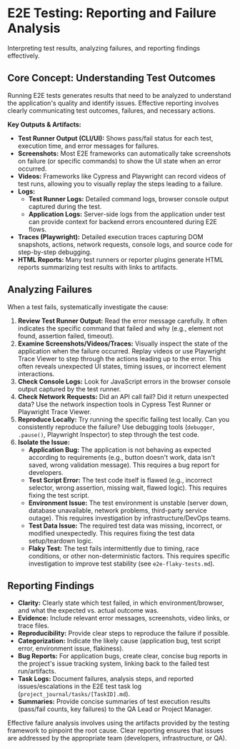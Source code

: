 # E2E Testing: Reporting and Failure Analysis

Interpreting test results, analyzing failures, and reporting findings effectively.

## Core Concept: Understanding Test Outcomes

Running E2E tests generates results that need to be analyzed to understand the application's quality and identify issues. Effective reporting involves clearly communicating test outcomes, failures, and necessary actions.

**Key Outputs & Artifacts:**

*   **Test Runner Output (CLI/UI):** Shows pass/fail status for each test, execution time, and error messages for failures.
*   **Screenshots:** Most E2E frameworks can automatically take screenshots on failure (or specific commands) to show the UI state when an error occurred.
*   **Videos:** Frameworks like Cypress and Playwright can record videos of test runs, allowing you to visually replay the steps leading to a failure.
*   **Logs:**
    *   **Test Runner Logs:** Detailed command logs, browser console output captured during the test.
    *   **Application Logs:** Server-side logs from the application under test can provide context for backend errors encountered during E2E flows.
*   **Traces (Playwright):** Detailed execution traces capturing DOM snapshots, actions, network requests, console logs, and source code for step-by-step debugging.
*   **HTML Reports:** Many test runners or reporter plugins generate HTML reports summarizing test results with links to artifacts.

## Analyzing Failures

When a test fails, systematically investigate the cause:

1.  **Review Test Runner Output:** Read the error message carefully. It often indicates the specific command that failed and why (e.g., element not found, assertion failed, timeout).
2.  **Examine Screenshots/Videos/Traces:** Visually inspect the state of the application when the failure occurred. Replay videos or use Playwright Trace Viewer to step through the actions leading up to the error. This often reveals unexpected UI states, timing issues, or incorrect element interactions.
3.  **Check Console Logs:** Look for JavaScript errors in the browser console output captured by the test runner.
4.  **Check Network Requests:** Did an API call fail? Did it return unexpected data? Use the network inspection tools in Cypress Test Runner or Playwright Trace Viewer.
5.  **Reproduce Locally:** Try running the specific failing test locally. Can you consistently reproduce the failure? Use debugging tools (`debugger`, `.pause()`, Playwright Inspector) to step through the test code.
6.  **Isolate the Issue:**
    *   **Application Bug:** The application is not behaving as expected according to requirements (e.g., button doesn't work, data isn't saved, wrong validation message). This requires a bug report for developers.
    *   **Test Script Error:** The test code itself is flawed (e.g., incorrect selector, wrong assertion, missing wait, flawed logic). This requires fixing the test script.
    *   **Environment Issue:** The test environment is unstable (server down, database unavailable, network problems, third-party service outage). This requires investigation by infrastructure/DevOps teams.
    *   **Test Data Issue:** The required test data was missing, incorrect, or modified unexpectedly. This requires fixing the test data setup/teardown logic.
    *   **Flaky Test:** The test fails intermittently due to timing, race conditions, or other non-deterministic factors. This requires specific investigation to improve test stability (see `e2e-flaky-tests.md`).

## Reporting Findings

*   **Clarity:** Clearly state which test failed, in which environment/browser, and what the expected vs. actual outcome was.
*   **Evidence:** Include relevant error messages, screenshots, video links, or trace files.
*   **Reproducibility:** Provide clear steps to reproduce the failure if possible.
*   **Categorization:** Indicate the likely cause (application bug, test script error, environment issue, flakiness).
*   **Bug Reports:** For application bugs, create clear, concise bug reports in the project's issue tracking system, linking back to the failed test run/artifacts.
*   **Task Logs:** Document failures, analysis steps, and reported issues/escalations in the E2E test task log (`project_journal/tasks/[TaskID].md`).
*   **Summaries:** Provide concise summaries of test execution results (pass/fail counts, key failures) to the QA Lead or Project Manager.

Effective failure analysis involves using the artifacts provided by the testing framework to pinpoint the root cause. Clear reporting ensures that issues are addressed by the appropriate team (developers, infrastructure, or QA).